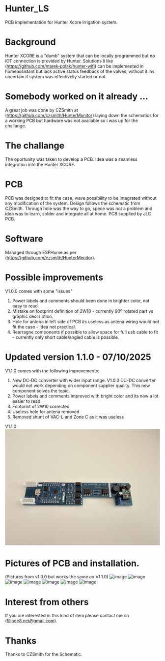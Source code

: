 # Hunter_LS
PCB implementation for Hunter Xcore irrigation system.

# Background 
Hunter XCORE is a  "dumb" system that can be locally programmed but no iOT connection is provided by Hunter. 
Solutions li like (https://github.com/marek-polak/hunter-wifi) can be implemented in homeassistant but lack active status feedback of the valves, without it ins uncertain if system was effectivelly started or not.

# Somebody worked on it already ...  
A great job was done by CZSmith at (https://github.com/czsmith/HunterMonitor) laying down the schematics for a working PCB but hardware was not available so i was up for the challange.

# The challange 
The oportunity was taken to develop a PCB.
Idea was a seamless integration into the Hunter XCORE. 

# PCB 
PCB was designed to fit the case, wave possibility to be integrated without any modification of the system. 
Design follows the schematic from CZSmith.
Through hole was the way to go, spece was not a problem and idea was to learn, solder and integrate all at home.
PCB supplied by JLC PCB.

# Software 
Managed through ESPHome as per (https://github.com/czsmith/HunterMonitor).

# Possible improvements
V1.0.0 comes with some "issues"
  1) Power labels and comments should been done in brighter color, not easy to read.
  2) Mistake on footprint definition of 2W10 - currently 90º rotated part vs graphic description.
  3) Hole for antena in left side of PCB its useless as antena wiring would not fit the case - Idea not practical.
  4) Rearragne components if possible to allow space for full usb cable to fit - currently only short cable/angled cable is possible.

# Updated version 1.1.0 - 07/10/2025
V1.1.0 comes with the following improvements:
  1) New DC-DC converter with wider input range. V1.0.0 DC-DC converter would not work depending on component supplier quality. This new component solves the topic.
  2) Power labels and comments improved with bright color and its now a lot easier to read.
  3) Footprint of 2W10 corrected
  4) Useless hole for antena removed
  5) Removed shunt of VAC-L and Zone C as it was useless

V1.1.0
![image](https://github.com/luisfosoares/Hunter_LS/blob/main/V1.1.0.jpg)

# Pictures of PCB and installation. 
(Pictures from v1.0.0 but works the same on V1.1.0)
![image](https://github.com/user-attachments/assets/8abcf170-1876-4fbc-9b6d-4df3dc87784c)
![image](https://github.com/user-attachments/assets/0026dabc-cd52-4feb-be6b-f23143dd2b9e)
![image](https://github.com/user-attachments/assets/44e539b3-e559-4ddc-aaa5-a5bc3d83cabb)
![image](https://github.com/user-attachments/assets/14568da3-a0c9-467b-8901-e5f2e5959b70)
![image](https://github.com/user-attachments/assets/2496b162-fd1f-484b-a2dd-0d603f6e1615)
![image](https://github.com/user-attachments/assets/9290a2b2-218d-46c9-9a58-84029e065b5a)
![image](https://github.com/user-attachments/assets/161a6718-c6a4-4e6c-9298-dddae5da64cf)

# Interest from others 
If you are interested in this kind of item please contact me on (filipee8.net@gmail.com).

# Thanks
Thanks to CZSmith for the Schematic.



